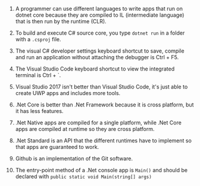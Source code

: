 1. A programmer can use different languages to write apps that run on dotnet core because they are compiled to IL (intermediate language) that is then run by the runtime (CLR).

2. To build and execute C# source core, you type `dotnet run` in a folder with a `.csproj` file.

3. The visual C# developer settings keyboard shortcut to save, compile and run an application without attaching the debugger is Ctrl + F5.

4. The Visual Studio Code keyboard shortcut to view the integrated terminal is Ctrl + `.

5. Visual Studio 2017 isn't better than Visual Studio Code, it's just able to create UWP apps and includes more tools.

6. .Net Core is better than .Net Framework because it is cross platform, but it has less features.

7. .Net Native apps are compiled for a single platform, while .Net Core apps are compiled at runtime so they are cross platform.

8. .Net Standard is an API that the different runtimes have to implement so that apps are guaranteed to work.

9. Github is an implementation of the Git software.

10. The entry-point method of a .Net console app is `Main()` and should be declared with `public static void Main(string[] args)`